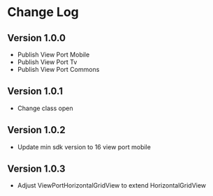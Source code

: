 Change Log
==========

## Version 1.0.0

 * Publish View Port Mobile
 * Publish View Port Tv
 * Publish View Port Commons

## Version 1.0.1

 * Change class open

## Version 1.0.2

 * Update min sdk version to 16 view port mobile

## Version 1.0.3

 * Adjust ViewPortHorizontalGridView to extend HorizontalGridView

